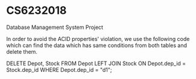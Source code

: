 # CS6232018
Database Management System Project

In order to avoid the ACID properties' violation, we use the following code which can find the data which has same conditions from both tables and delete them.

DELETE Depot, Stock FROM Depot LEFT JOIN Stock ON Depot.dep_id = Stock.dep_id WHERE Depot.dep_id = "d1";
